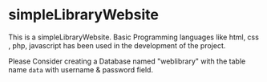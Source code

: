 # simpleLibraryWebsite
  This is a simpleLibraryWebsite. Basic Programming languages like html, css , php, javascript has been used in the development of the project.

Please Consider creating a Database named "weblibrary" with the table name `data` with username & password field.
    

